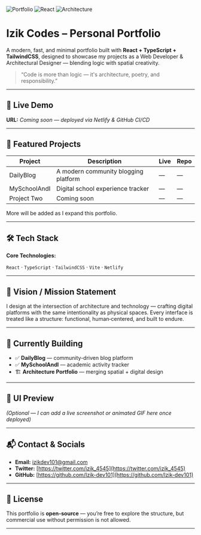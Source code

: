![Portfolio](https://img.shields.io/badge/Portfolio-Live_Soon-blueviolet?style=for-the-badge)
![React](https://img.shields.io/badge/React-Developer-61DAFB?style=for-the-badge\&logo=react) ![Architecture](https://img.shields.io/badge/Architectural%20Designer-Aspiring-lightgrey?style=for-the-badge)

# Izik Codes – Personal Portfolio

A modern, fast, and minimal portfolio built with **React + TypeScript + TailwindCSS**, designed to showcase my projects as a Web Developer &  Architectural Designer — blending logic with spatial creativity.

> “Code is more than logic — it's architecture, poetry, and responsibility.”

---

## 🚀 Live Demo

**URL:** *Coming soon — deployed via Netlify & GitHub CI/CD*

---

## 📌 Featured Projects

| Project      | Description                          | Live | Repo |
| ------------ | ------------------------------------ | ---- | ---- |
| DailyBlog    | A modern community blogging platform | —    | —    |
| MySchoolAndI | Digital school experience tracker    | —    | —    |
| Project Two  | Coming soon                          | —    | —    |

More will be added as I expand this portfolio.

---

## 🛠️ Tech Stack

**Core Technologies:**

`React` · `TypeScript` · `TailwindCSS` · `Vite` · `Netlify`

---

## 🎯 Vision / Mission Statement

I design at the intersection of architecture and technology — crafting digital platforms with the same intentionality as physical spaces. Every interface is treated like a structure: functional, human‑centered, and built to endure.

---

## 🚧 Currently Building

* ✅ **DailyBlog** — community-driven blog platform
* ✅ **MySchoolAndI** — academic activity tracker
* 🏗️ **Architecture Portfolio** — merging spatial + digital design

---

## 📸 UI Preview

*(Optional — I can add a live screenshot or animated GIF here once deployed)*

---

## 📬 Contact & Socials

* **Email:** [izikdev101@gmail.com](mailto:izikdev101@gmail.com)
* **Twitter:** [https://twitter.com/izik_4545](https://twitter.com/izik_4545)
* **GitHub:** [https://github.com/Izik-dev101](https://github.com/Izik-dev101)

---

## 📄 License

This portfolio is **open-source** — you’re free to explore the structure, but commercial use without permission is not allowed.

---

